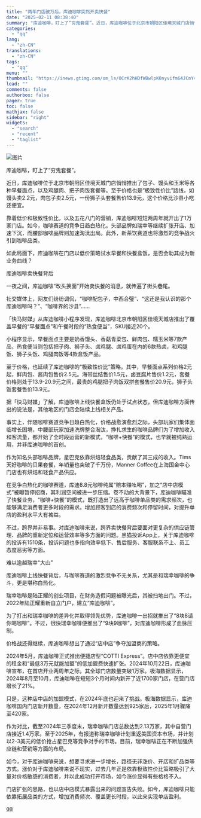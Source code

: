 ```yaml
---
title: "两年门店破万后，库迪咖啡突然开卖快餐"
date: "2025-02-11 08:38:40"
summary: "库迪咖啡，盯上了“穷鬼套餐”。近日，库迪咖啡位于北京市朝阳区佳境天城门店悄悄推出了包子、馒头和玉米等..."
categories:
  - "qq"
lang:
  - "zh-CN"
translations:
  - "zh-CN"
tags:
  - "qq"
menu: ""
thumbnail: "https://inews.gtimg.com/om_ls/OCrK2hHDfWBwlpKOnyvifm64JCmYvVZDCKLTeJyhAm_OcAA_640360/0"
lead: ""
comments: false
authorbox: false
pager: true
toc: false
mathjax: false
sidebar: "right"
widgets:
  - "search"
  - "recent"
  - "taglist"
---
```


![图片](https://inews.gtimg.com/news_bt/OV89CMGVi-U8XFnxJWvTg3BYe-4DGofyQaWeN4O3OUDCQAA/641)

库迪咖啡，盯上了“穷鬼套餐”。

近日，库迪咖啡位于北京市朝阳区佳境天城门店悄悄推出了包子、馒头和玉米等各种早餐面点，以及鸡腿肉、把子肉饭套餐等。至于价格也是“极致性价比”路线，如馒头卖2.2元，肉包子卖2.5元，一份狮子头套餐售价13.9元，这个价格比沙县小吃还便宜。

靠着低价和极致性价比，以及五花八门的营销，库迪咖啡短短两周年就开出了1万家门店。如今，咖啡赛道的竞争日趋白热化。头部品牌如瑞幸等继续扩张开店、加速下沉，而腰部咖啡品牌则加速淘汰出局。此外，新茶饮赛道也将激烈的竞争战火引到咖啡品类。

如此局面下，库迪咖啡在门店以低价策略试水早餐和快餐盒饭，是否会助其成为新业务曲线？

库迪咖啡卖快餐背后

一夜之间，库迪咖啡“改头换面”开始卖快餐的消息，就传遍了街头巷尾。

社交媒体上，网友们纷纷调侃，“咖啡配包子，中西合璧”、“这还是我认识的那个库迪咖啡吗？”、“咖啡界的沙县”……

「快马财媒」从库迪咖啡小程序发现，库迪咖啡北京市朝阳区佳境天城店推出了覆盖早餐的“早餐面点”和午餐时段的“热食便当”，SKU接近20个。

小程序显示，早餐面点主要是奶香馒头、香菇青菜包、鲜肉包、糯玉米等7款产品，热食便当则包括把子肉、狮子头、卤鸡腿、卤鸡蛋在内的6款热卤，和鸡腿饭、狮子头饭、鸡腿肉饭等4款盒饭产品。

至于价格，也延续了库迪咖啡的“极致性价比”策略。其中，早餐面点系列价格2元起，鲜肉包、酱肉包售价2.5元。海带丝结售价1.5元，卤豆腐片售价1.2元，套餐价格则处于13.9-20.9元之间，最贵的鸡腿把子肉饭双拼套餐售价20.9元，狮子头饭套餐售价13.9元。

据「快马财媒」了解，库迪咖啡上线快餐盒饭仍处于试点状态，但库迪咖啡方面传出的说法是，其他地区的门店会陆续上线相关产品。

事实上，伴随咖啡赛道竞争日趋白热化，价格战愈演愈烈之际，头部玩家们集体面临增长困境，中腰部玩家加速洗牌整合淘汰，挣扎求生的咖啡品牌们为了增加收入和客流量，都开始了全时段运营的新模式，“咖啡+快餐”的模式，也早就被纯熟运用，并非库迪咖啡的首创。

作为知名头部咖啡品牌，星巴克依靠烘焙轻食品类，贡献了其三成的收入。Tims天好咖啡的贝果套餐，年销量也突破了千万份，Manner Coffee在上海国金中心门店也有烘焙和轻食产品供应。

在竞争白热化的咖啡赛道，库迪8.8元咖啡纯属“赔本赚吆喝”，加之“店中店模式”被曝暂停招商，其利润空间被进一步压缩。卷不动的大背景下，库迪咖啡瞄准了快餐业务，“咖啡+快餐”的模式，既打造出了远高于咖啡单品类的需求频次，也能够满足消费者更多时段的需求。增加顾客到店的消费频次和停留时间，对提升单店的盈利水平大有裨益。

不过，跨界并非易事。对库迪咖啡来说，跨界卖快餐背后要面对更复杂的供应链管理、品牌的重新定位和运营效率等多方面的问题。黑猫投诉App上，关于库迪咖啡的投诉有1510条，投诉问题也多指向效率低下、售后服务、客服联系不上、员工态度恶劣等方面。

难以逾越瑞幸“大山”

库迪咖啡上线快餐背后，与咖啡赛道的激烈竞争不无关系，尤其是和瑞幸咖啡的争斗，更是堪称白热化。

瑞幸咖啡是陆正耀的创业项目，在财务造假问题被曝光后，其被扫地出门。不过，2022年陆正耀重新自立门户，建立“库迪咖啡”。

为了打出和瑞幸咖啡的差异化并取得领先优势，库迪咖啡一出招就推出了“8块8请你喝咖啡”。不过，很快瑞幸咖啡便推出了“9块9咖啡”，对库迪咖啡形成了血脉压制。

价格战还得继续，库迪咖啡想出了通过“店中店”争夺加盟商的策略。

2024年5月，库迪咖啡正式推出便捷店型“COTTI Express”。店中店依靠更便宜的租金和“最低3万元就能加盟”的低加盟费快速扩张。2024年10月22日，库迪咖啡宣布，在首店开业两周年之际，其全球门店数量突破1万家。极海数据显示，2024年8月至10月，库迪咖啡在短短3个月时间内新开了近1700家门店，在营门店增长了21%。

只是，这种店中店的加盟模式，在2024年底也迎来了挑战。极海数据显示，库迪咖啡国内门店新开数量，在2024年12月新开数量达到925家后，2025年1月骤降至420家。

作为对比，截至2024年三季度末，瑞幸咖啡门店总数达到2.13万家，其中自营门店接近1.4万家。至于2025年，有报道称瑞幸咖啡计划重返美国资本市场，并计划以2-3美元的低价抢占星巴克等竞争对手的市场。目前，瑞幸咖啡正在不断加强供应链和营销等方面的布局。

如今，对于库迪咖啡来说，想要寻求进一步增长，路径无非涨价、开店和扩品类等方式。涨价对于库迪咖啡来说不现实，过去几年正是依靠极致性价比策略吸引了大量对价格敏感的消费者，并以此成功打开市场，如今涨价显得有些格格不入。

门店扩张的思路，也以店中店模式暴露出来的问题宣告失败。如今，库迪咖啡只能依靠拓展品类的方式，增加消费频次、覆盖更长时段，以此来实现单店盈利。

[qq](https://new.qq.com/rain/a/20250211A01JIE00)
